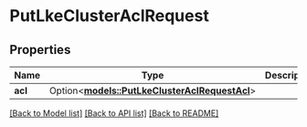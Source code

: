 # PutLkeClusterAclRequest

## Properties

Name | Type | Description | Notes
------------ | ------------- | ------------- | -------------
**acl** | Option<[**models::PutLkeClusterAclRequestAcl**](put_lke_cluster_acl_request_acl.md)> |  | [optional]

[[Back to Model list]](../README.md#documentation-for-models) [[Back to API list]](../README.md#documentation-for-api-endpoints) [[Back to README]](../README.md)


